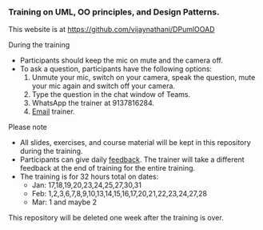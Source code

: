 ### Training on UML, OO principles, and Design Patterns.

This website is at <https://github.com/vijaynathani/DPumlOOAD>

During the training
- Participants should keep the mic on mute and the camera off.
- To ask a question, participants have the following options:
	 1. Unmute your mic, switch on your camera, speak the question, mute your mic again and switch off your camera.
	 2. Type the question in the chat window of Teams.
	 3. WhatsApp the trainer at 9137816284.
	 4. [Email](mailto:vijay_nathani@yahoo.com) trainer.

Please note
- All slides, exercises, and course material will be kept in this repository during the training. 
- Participants can give daily [feedback](https://forms.office.com/r/5kDhe31vzR). The trainer will take a different feedback at the end of training for the entire training.
- The training is for 32 hours total on dates:
    * Jan: 17,18,19,20,23,24,25,27,30,31
    * Feb: 1,2,3,6,7,8,9,10,13,14,15,16,17,20,21,22,23,24,27,28
    * Mar: 1 and maybe 2

This repository will be deleted one week after the training is over.
